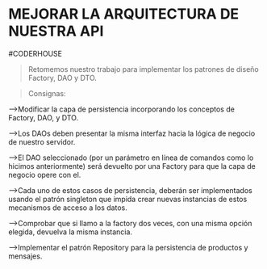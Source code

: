 # MEJORAR LA ARQUITECTURA DE NUESTRA API

#CODERHOUSE

>Retomemos nuestro trabajo para implementar los patrones de diseño Factory, DAO y DTO.

> Consignas:

-->Modificar la capa de persistencia incorporando los conceptos de Factory, DAO, y DTO.

-->Los DAOs deben presentar la misma interfaz hacia la lógica de negocio de nuestro servidor.

-->El DAO seleccionado (por un parámetro en línea de comandos como lo hicimos anteriormente) será devuelto por una Factory para que la capa de negocio opere con el.

-->Cada uno de estos casos de persistencia, deberán ser implementados usando el patrón singleton que impida crear nuevas instancias de estos mecanismos de acceso a los datos.

-->Comprobar que si llamo a la factory dos veces, con una misma opción elegida, devuelva la misma instancia.

-->Implementar el patrón Repository para la persistencia de productos y mensajes.
